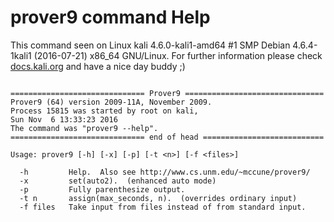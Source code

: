 # prover9 command Help
 
 This command seen on Linux kali 4.6.0-kali1-amd64 #1 SMP Debian 4.6.4-1kali1 (2016-07-21) x86_64 GNU/Linux. For further information please check [docs.kali.org](docs.kali.org) and have a nice day buddy ;) 

~~~

============================== Prover9 ===============================
Prover9 (64) version 2009-11A, November 2009.
Process 15815 was started by root on kali,
Sun Nov  6 13:33:23 2016
The command was "prover9 --help".
============================== end of head ===========================

Usage: prover9 [-h] [-x] [-p] [-t <n>] [-f <files>]

  -h         Help.  Also see http://www.cs.unm.edu/~mccune/prover9/
  -x         set(auto2).  (enhanced auto mode)
  -p         Fully parenthesize output.
  -t n       assign(max_seconds, n).  (overrides ordinary input)
  -f files   Take input from files instead of from standard input.


~~~

